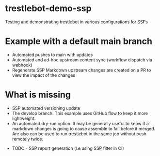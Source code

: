 # trestlebot-demo-ssp
Testing and demonstrating trestlebot in various configurations for SSPs

# Example with a default main branch

- Automated pushes to main with updates
- Automated and ad-hoc upstream content sync (workflow dispatch via webhook)
- Regenerate SSP Markdown upstream changes are created on a PR to view the impact of the changes

# What is missing

- SSP automated versioning update
- The develop branch. This example uses GitHub flow to keep it more lightweight.
- An automated dry-run option. It may be generally useful to know if a markdown changes is going to cause assemble to fail before it merged. Are also can be used to run trestlebot in the same job without push remotely twice.

* TODO - SSP report generation (i.e using SSP filter in CI)

